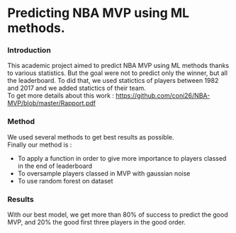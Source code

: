 # Predicting NBA MVP using ML methods.

### Introduction

This academic project aimed to predict NBA MVP using ML methods thanks to various statistics. But the goal were not to predict only the winner, but all the leaderboard. To did that, we used statictics of players between 1982 and 2017 and we added statictics of their team. \
To get more details about this work : https://github.com/coni26/NBA-MVP/blob/master/Rapport.pdf

### Method

We used several methods to get best results as possible. \
Finally our method is :
* To apply a function in order to give more importance to players classed in the end of leaderboard
* To oversample players classed in MVP with gaussian noise
* To use random forest on dataset

### Results

With our best model, we get more than 80% of success to predict the good MVP, and 20% the good first three players in the good order.



